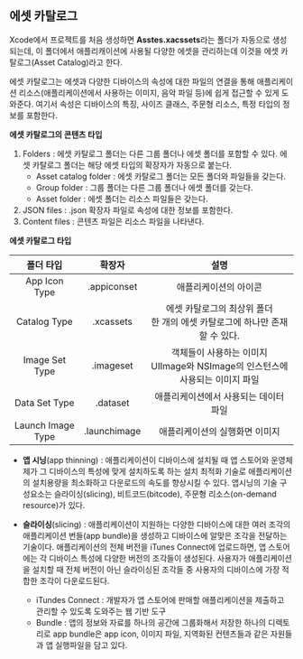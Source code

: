 ## 에셋 카탈로그

Xcode에서 프로젝트를 처음 생성하면 **Asstes.xacssets**라는 폴더가 자동으로 생성되는데, 이 폴더에서 애플리캐이션에 사용될 다양한 에셋을 관리하는데 이것을 에셋 카탈로그(Asset Catalog)라고 한다.

에셋 카탈로그는 에셋과 다양한 디바이스의 속성에 대한 파일의 연결을 통해 애플리케이션 리소스(애플리케이션에서 사용하는 이미지, 음악 파일 등)에 쉽게 접근할 수 있게 도와준다. 여기서 속성은 디바이스의 특징, 사이즈 클래스, 주문형 리소스, 특정 타입의 정보를 포함한다.



**에셋 카탈로그의 콘텐츠 타입**

1. Folders : 에셋 카탈로그 폴더는 다른 그룹 폴더나 에셋 폴더를 포함할 수 있다. 에셋 카탈로그 폴더는 해당 에셋 타입의 확장자가 자동으로 붙는다.
   - Asset catalog folder : 에셋 카탈로그 폴더는 모든 폴더와 파일들을 갖는다.
   - Group folder : 그룹 폴더는 다른 그룹 폴더나 에셋 폴더를 갖는다.
   - Asset folder : 에셋 폴더는 리소스 파일들은 갖는다.
2. JSON files : .json 확장자 파일로 속성에 대한 정보를 포함한다.
3. Content files : 콘텐츠 파일은 리소스 파일을 나타낸다.



**에셋 카탈로그 타입**

|     폴더 타입     |    확장자    |                             설명                             |
| :---------------: | :----------: | :----------------------------------------------------------: |
|   App Icon Type   | .appiconset  |                    애플리케이션의 아이콘                     |
|   Catalog Type    |  .xcassets   | 에셋 카탈로그의 최상위 폴더<br />한 개의 에셋 카탈로그에 하나만 존재할 수 있다. |
|  Image Set Type   |  .imageset   | 객체들이 사용하는 이미지<br /> UIImage와 NSImage의 인스턴스에 사용되는 이미지 파일 |
|   Data Set Type   |   .dataset   |            애플리케이션에서 사용되는 데이터 파일             |
| Launch Image Type | .launchimage |                애플리케이션의 실행화면 이미지                |



- **앱 시닝**(app thinning) : 애플리케이션이 디바이스에 설치될 때 앱 스토어와 운영체제가 그 디바이스의 특성에 맞게 설치하도록 하는 설치 최적화 기술로 애플리케이션의 설치용량을 최소화하고 다운로드의 속도를 향상시킬 수 있다. 앱시닝의 기술 구성요소는 슬라이싱(slicing), 비트코드(bitcode), 주문형 리소스(on-demand resource)가 있다.

- **슬라이싱**(slicing) : 애플리케이션이 지원하는 다양한 디바이스에 대한 여러 조각의 애플리케이션 번들(app bundle)을 생성하고 디바이스에 알맞은 조각을 전달하는 기술이다. 애플리케이션의 전체 버전을 iTunes Connect에 업로드하면, 앱 스토어에는 각 디바이스 특성에 다양한 버전의 조각들이 생성된다. 사용자가 애플리케이션을 설치할 때 전체 버전이 아닌 슬라이싱된 조각들 중 사용자의 디바이스에 가장 적합한 조각이 다운로드된다. 
  - iTundes Connect : 개발자가 앱 스토어에 판매할 애플리케이션을 제출하고 관리할 수 있도록 도와주는 웹 기반 도구
  - Bundle : 앱의 정보와 자료를 하나의 공간에 그룹화해서 저장한 하나의 디렉토리로 app bundle은 app icon, 이미지 파일, 지역화된 컨텐츠들과 같은 자원들과 앱 실행파일을 담고 있다.